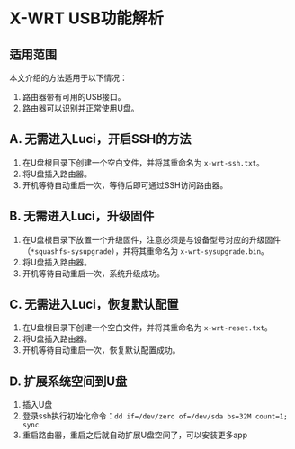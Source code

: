 # X-WRT USB功能解析

## 适用范围
本文介绍的方法适用于以下情况：

1. 路由器带有可用的USB接口。
2. 路由器可以识别并正常使用U盘。

## A. 无需进入Luci，开启SSH的方法

1. 在U盘根目录下创建一个空白文件，并将其重命名为 `x-wrt-ssh.txt`。
2. 将U盘插入路由器。
3. 开机等待自动重启一次，等待后即可通过SSH访问路由器。

## B. 无需进入Luci，升级固件

1. 在U盘根目录下放置一个升级固件，注意必须是与设备型号对应的升级固件（`*squashfs-sysupgrade`），并将其重命名为 `x-wrt-sysupgrade.bin`。
2. 将U盘插入路由器。
3. 开机等待自动重启一次，系统升级成功。

## C. 无需进入Luci，恢复默认配置

1. 在U盘根目录下创建一个空白文件，并将其重命名为 `x-wrt-reset.txt`。
2. 将U盘插入路由器。
3. 开机等待自动重启一次，恢复默认配置成功。

## D. 扩展系统空间到U盘

1. 插入U盘
2. 登录ssh执行初始化命令：`dd if=/dev/zero of=/dev/sda bs=32M count=1; sync`
3. 重启路由器，重启之后就自动扩展U盘空间了，可以安装更多app
